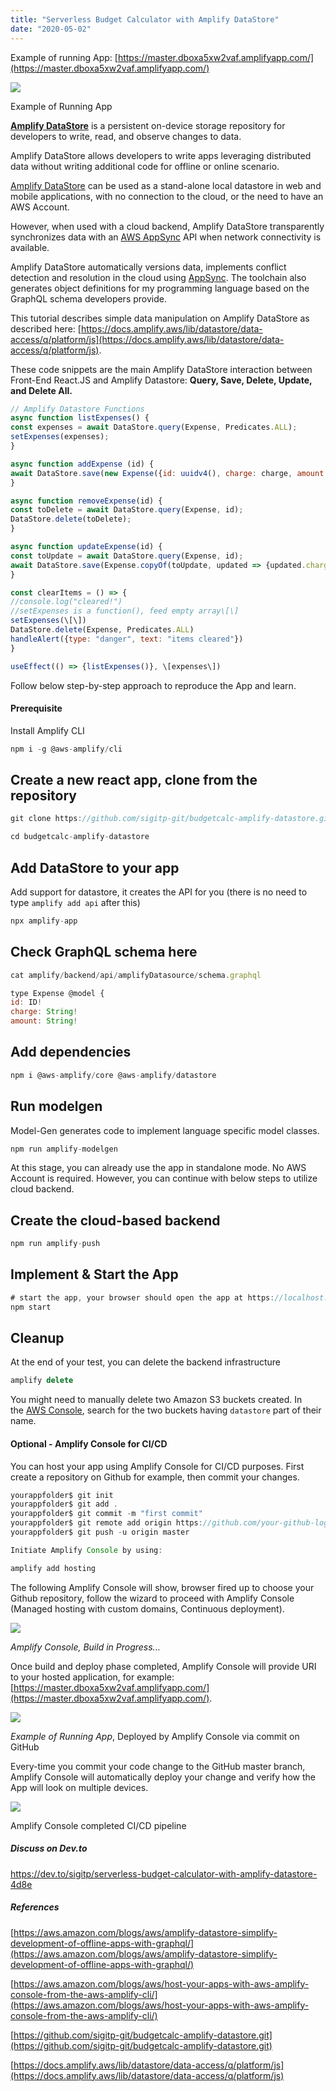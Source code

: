 ```yaml
---
title: "Serverless Budget Calculator with Amplify DataStore"
date: "2020-05-02"
---
```


Example of running App: [https://master.dboxa5xw2vaf.amplifyapp.com/](https://master.dboxa5xw2vaf.amplifyapp.com/)

![](images/Screen-Shot-2020-05-02-at-6.24.10-PM-1024x719.png)

Example of Running App

**[Amplify DataStore](https://aws-amplify.github.io/docs/js/datastore)** is a persistent on-device storage repository for developers to write, read, and observe changes to data. 

Amplify DataStore allows developers to write apps leveraging distributed data without writing additional code for offline or online scenario. 

[Amplify DataStore](https://aws-amplify.github.io/docs/js/datastore) can be used as a stand-alone local datastore in web and mobile applications, with no connection to the cloud, or the need to have an AWS Account.

However, when used with a cloud backend, Amplify DataStore transparently synchronizes data with an [AWS AppSync](https://aws.amazon.com/appsync/) API when network connectivity is available. 

Amplify DataStore automatically versions data, implements conflict detection and resolution in the cloud using [AppSync](https://aws.amazon.com/appsync/). The toolchain also generates object definitions for my programming language based on the GraphQL schema developers provide.

This tutorial describes simple data manipulation on Amplify DataStore as described here: [https://docs.amplify.aws/lib/datastore/data-access/q/platform/js](https://docs.amplify.aws/lib/datastore/data-access/q/platform/js).

These code snippets are the main Amplify DataStore interaction between Front-End React.JS and Amplify Datastore: **Query, Save, Delete, Update, and Delete All.**

```javascript
// Amplify Datastore Functions
async function listExpenses() {
const expenses = await DataStore.query(Expense, Predicates.ALL);
setExpenses(expenses);
}

async function addExpense (id) {
await DataStore.save(new Expense({id: uuidv4(), charge: charge, amount: amount}))
}

async function removeExpense(id) {
const toDelete = await DataStore.query(Expense, id);
DataStore.delete(toDelete);
}

async function updateExpense(id) {
const toUpdate = await DataStore.query(Expense, id);
await DataStore.save(Expense.copyOf(toUpdate, updated => {updated.charge = charge; updated.amount = amount}))
}

const clearItems = () => {
//console.log("cleared!")
//setExpenses is a function(), feed empty array\[\]
setExpenses(\[\])
DataStore.delete(Expense, Predicates.ALL)
handleAlert({type: "danger", text: "items cleared"})
}

useEffect(() => {listExpenses()}, \[expenses\])
```

Follow below step-by-step approach to reproduce the App and learn.

#### Prerequisite

Install Amplify CLI

```javascript
npm i -g @aws-amplify/cli
```



## [](https://github.com/sebsto/amplify-datastore-js-e2e#create-a-new-react-app)Create a new react app, clone from the repository

```javascript
git clone https://github.com/sigitp-git/budgetcalc-amplify-datastore.git

cd budgetcalc-amplify-datastore
```



## [](https://github.com/sebsto/amplify-datastore-js-e2e#add-datastore-to-your-app)Add DataStore to your app

Add support for datastore, it creates the API for you (there is no need to type `amplify add api` after this)

```javascript
npx amplify-app
```



## [](https://github.com/sebsto/amplify-datastore-js-e2e#add-our-graphql-schema)Check GraphQL schema here

```javascript
cat amplify/backend/api/amplifyDatasource/schema.graphql

type Expense @model {
id: ID!
charge: String!
amount: String!
```



## [](https://github.com/sebsto/amplify-datastore-js-e2e#add-dependencies)Add dependencies

```javascript
npm i @aws-amplify/core @aws-amplify/datastore 
```



## [](https://github.com/sebsto/amplify-datastore-js-e2e#run-modelgen)Run modelgen

Model-Gen generates code to implement language specific model classes.

```javascript
npm run amplify-modelgen
```

At this stage, you can already use the app in standalone mode. No AWS Account is required. However, you can continue with below steps to utilize cloud backend.

## [](https://github.com/sebsto/amplify-datastore-js-e2e#create-the-cloud-based-backend)Create the cloud-based backend

```javascript
npm run amplify-push
```



## [](https://github.com/sebsto/amplify-datastore-js-e2e#implement--start-the-app)Implement & Start the App

```javascript
# start the app, your browser should open the app at https://localhost:3000
npm start
```



## [](https://github.com/sebsto/amplify-datastore-js-e2e#cleanup)Cleanup

At the end of your test, you can delete the backend infrastructure

```javascript
amplify delete
```

You might need to manually delete two Amazon S3 buckets created. In the [AWS Console](https://s3.console.aws.amazon.com/s3/home), search for the two buckets having `datastore` part of their name.

#### Optional - Amplify Console for CI/CD

You can host your app using Amplify Console for CI/CD purposes. First create a repository on Github for example, then commit your changes.

```javascript
yourappfolder$ git init
yourappfolder$ git add .
yourappfolder$ git commit -m "first commit"
yourappfolder$ git remote add origin https://github.com/your-github-login-id/budgetcalc-amplify-datastore.git
yourappfolder$ git push -u origin master

Initiate Amplify Console by using:

amplify add hosting
```

The following Amplify Console will show, browser fired up to choose your Github repository, follow the wizard to proceed with Amplify Console (Managed hosting with custom domains, Continuous deployment).

![](images/Screen-Shot-2020-05-02-at-5.47.15-PM-1-1024x435.png)

_Amplify Console, Build in Progress..._

Once build and deploy phase completed, Amplify Console will provide URI to your hosted application, for example: [https://master.dboxa5xw2vaf.amplifyapp.com/](https://master.dboxa5xw2vaf.amplifyapp.com/).

![](images/Screen-Shot-2020-05-03-at-12.31.09-AM-1024x788.png)

_Example of Running App_, Deployed by Amplify Console via commit on GitHub

Every-time you commit your code change to the GitHub master branch, Amplify Console will automatically deploy your change and verify how the App will look on multiple devices.

![](images/Screen-Shot-2020-05-03-at-12.40.39-AM-1024x511.png)

Amplify Console completed CI/CD pipeline

##### Discuss on Dev.to

https://dev.to/sigitp/serverless-budget-calculator-with-amplify-datastore-4d8e

##### References

[https://aws.amazon.com/blogs/aws/amplify-datastore-simplify-development-of-offline-apps-with-graphql/](https://aws.amazon.com/blogs/aws/amplify-datastore-simplify-development-of-offline-apps-with-graphql/)

[https://aws.amazon.com/blogs/aws/host-your-apps-with-aws-amplify-console-from-the-aws-amplify-cli/](https://aws.amazon.com/blogs/aws/host-your-apps-with-aws-amplify-console-from-the-aws-amplify-cli/)

[https://github.com/sigitp-git/budgetcalc-amplify-datastore.git](https://github.com/sigitp-git/budgetcalc-amplify-datastore.git)

[https://docs.amplify.aws/lib/datastore/data-access/q/platform/js](https://docs.amplify.aws/lib/datastore/data-access/q/platform/js)


